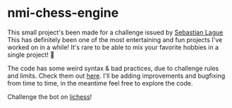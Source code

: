 # nmi-chess-engine
This small project's been made for a challenge issued by [Sebastian Lague](https://www.youtube.com/watch?v=iScy18pVR58&ab_channel=SebastianLague)
This has definitely been one of the most entertaining and fun projects I've worked on in a while! It's rare to be able to mix your favorite hobbies in a single project! 👀

The code has some weird syntax & bad practices, due to challenge rules and limits. Check them out [here](https://github.com/SebLague/Chess-Challenge).
I'll be adding improvements and bugfixing from time to time, in the meantime feel free to explore the code.

Challenge the bot on [lichess](https://lichess.org/@/nmi_bot)!
